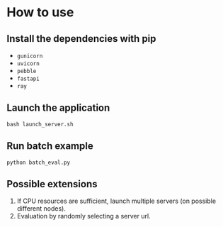 # How to use

## Install the dependencies with pip
- `gunicorn`
- `uvicorn`
- `pebble`
- `fastapi`
- `ray`

## Launch the application
`bash launch_server.sh`

## Run batch example
`python batch_eval.py`

## Possible extensions
1. If CPU resources are sufficient, launch multiple servers (on possible different nodes).
2. Evaluation by randomly selecting a server url.